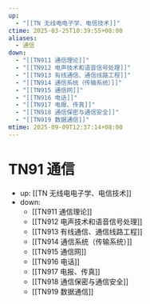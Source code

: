 ```yaml
---
up:
  - "[[TN 无线电电子学、电信技术]]"
ctime: 2025-03-25T10:39:55+08:00
aliases:
  - 通信
down:
  - "[[TN911 通信理论]]"
  - "[[TN912 电声技术和语音信号处理]]"
  - "[[TN913 有线通信、通信线路工程]]"
  - "[[TN914 通信系统（传输系统）]]"
  - "[[TN915 通信网]]"
  - "[[TN916 电话]]"
  - "[[TN917 电报、传真]]"
  - "[[TN918 通信保密与通信安全]]"
  - "[[TN919 数据通信]]"
mtime: 2025-09-09T12:37:14+08:00
---
```


# TN91 通信

- up: [[TN 无线电电子学、电信技术]]
- down:	
	- [[TN911 通信理论]]
	- [[TN912 电声技术和语音信号处理]]
	- [[TN913 有线通信、通信线路工程]]
	- [[TN914 通信系统（传输系统）]]
	- [[TN915 通信网]]
	- [[TN916 电话]]
	- [[TN917 电报、传真]]
	- [[TN918 通信保密与通信安全]]
	- [[TN919 数据通信]]
	

